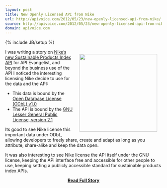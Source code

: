 ```yaml
---
layout: post
title: New Openly Licensed API from Nike
url: http://apivoice.com/2012/05/23/new-openly-licensed-api-from-nike/
source: http://apivoice.com/2012/05/23/new-openly-licensed-api-from-nike/
domain: apivoice.com
---
```

{% include JB/setup %}<p><p><a href="http://nikemakers.tumblr.com/"><img style="padding: 15px;" src="http://kinlane-productions.s3.amazonaws.com/api-evangelist/nike/Nike-Makers.png" alt="" width="250" align="right" /></a></p>
<p>I was writing a story on <a title="Nike&rsquo;s new Sustainable Products Index API" href="http://www.apievangelist.com/2012/05/23/nike-sustainable-products-index-api/">Nike&rsquo;s new Sustainable Products Index API</a> for API Evangelist, and beyond the business use of the API I noticed the interesting licensing Nike decide to use for the data and the API:</p>
<ul class="mainlist">
<li>This data is bound by the <a href="http://opendatacommons.org/licenses/odbl/1.0/" target="_blank">Open Database License (ODbL) v1.0</a></li>
<li>The API is bound by the <a href="http://www.gnu.org/licenses/lgpl-2.1.html">GNU Lesser General Public License, version 2.1</a></li>
</ul>
<p>Its good to see Nike license this important data under ODbL, allowing developers to freely share, create and adapt as long as you attribute, share-alike and keep the data open.</p>
<p>It was also interesting to see Nike license the API itself under the GNU license, keeping the API interface free and accessible for other people to use, keeping setting a publicly accessible standard for sustainable products index APIs.</p></p>
<center><p><a href="http://apivoice.com/2012/05/23/new-openly-licensed-api-from-nike/" style='padding:25px; font-sze:18px; font-weight: bold;'>Read Full Story</a></p></center>
